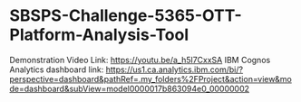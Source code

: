 # SBSPS-Challenge-5365-OTT-Platform-Analysis-Tool
Demonstration Video Link: https://youtu.be/a_h5l7CxxSA
IBM Cognos Analytics dashboard link: https://us1.ca.analytics.ibm.com/bi/?perspective=dashboard&pathRef=.my_folders%2FProject&action=view&mode=dashboard&subView=model0000017b863094e0_00000002
